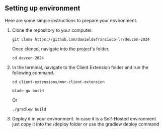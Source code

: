 ## Setting up environment

Here are some simple instructions to prepare your environment.

1. Clone the repository to your computer.

    ```
    git clone https://github.com/danieldefrancisco-lr/devcon-2024
    ```

    Once cloned, navigate into the project's folder.

    ```
    cd devcon-2024
    ```

1. In the terminal, navigate to the Client Extension folder and run the following command.

    ```
    cd client-extensions/mmr-client-extension
    ```

    ```
    blade gw build
    ```

    Or

    ```
    ./gradlew build
    ```

1. Deploy it in your environment. In case it is a Self-Hosted environment just copy it into the /deploy folder or use the gradlew deploy command

   
